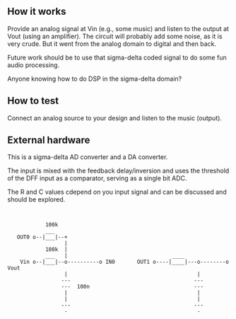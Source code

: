 ## How it works

Provide an analog signal at Vin (e.g., some music) and listen to the output at Vout (using an amplifier).
The circuit will probably add some noise, as it is very crude. But it went from the analog domain to digital
and then back.

Future work should be to use that sigma-delta coded signal to do some fun audio processing.

Anyone knowing how to do DSP in the sigma-delta domain?

## How to test
Connect an analog source to your design and listen to the music (output).

## External hardware

This is a sigma-delta AD converter and a DA converter.

The input is mixed with the feedback delay/inversion and uses the threshold of the DFF input as a comparator, serving as a single bit ADC.

The R and C values cdepend on you input signal and can be discussed and should be explored.

```


            100k
            ___
   OUT0 o--|___|--+
                  |
            100k  |
            ___   |                                 ____
    Vin o--|___|--o----------o IN0       OUT1 o----|____|---o--------o Vout
                  |                                         |                             
                 ---                                       ---
                 ---  100n                                 ---
                  |                                         |
                  |                                         |
                 ---                                       ---
                  -                                         -
```

